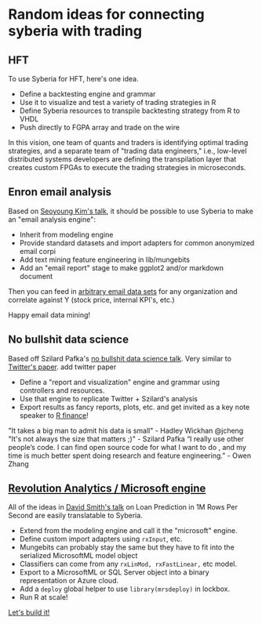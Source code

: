 # Random ideas for connecting syberia with trading

## HFT

To use Syberia for HFT, here's one idea.

* Define a backtesting engine and grammar
* Use it to visualize and test a variety of trading strategies in R
* Define Syberia resources to transpile backtesting strategy from R to VHDL
* Push directly to FGPA array and trade on the wire

In this vision, one team of quants and traders is identifying
optimal trading strategies, and a separate team of "trading data engineers,"
i.e., low-level distributed systems developers are
defining the transpilation layer that creates custom FPGAs
to execute the trading strategies in microseconds.

## Enron email analysis

Based on [Seoyoung Kim's talk](https://github.com/robertzk/rfinance17-notes/blob/master/regtech.md),
it should be possible to use Syberia to make an "email analysis engine":

* Inherit from modeling engine
* Provide standard datasets and import adapters for common anonymized email corpi
* Add text mining feature engineering in lib/mungebits
* Add an "email report" stage to make ggplot2 and/or markdown document

Then you can feed in [arbitrary email data sets](https://www.cs.cmu.edu/~./enron/)
for any organization and correlate against Y (stock price, internal KPI's, etc.)

Happy email data mining!
 
## No bullshit data science

Based off Szilard Pafka's [no bullshit data science talk](https://github.com/robertzk/rfinance17-notes/blob/master/nobullshit.md). Very similar
to [Twitter's paper](http://www.umiacs.umd.edu/~jimmylin/publications/Lin_Kolcz_SIGMOD2012.pdf).
add twitter paper 
* Define a "report and visualization" engine and grammar using controllers and resources.
* Use that engine to replicate Twitter + Szilard's analysis
* Export results as fancy reports, plots, etc. and get invited as a key note speaker to [R finance](http://www.rinfinance.com/)!

"It takes a big man to admit his data is small" - Hadley Wickhan @jcheng
"It's not always the size that matters ;)" - Szilard Pafka
“I really use other people’s code. I can find open source code for what I want to do , and my time is much better spent doing research and feature engineering.” - Owen Zhang

## [Revolution Analytics / Microsoft engine](https://github.com/robertzk/rfinance17-notes/blob/master/loanprediction.md)

All of the ideas in [David Smith's talk](https://github.com/robertzk/rfinance17-notes/blob/master/loanprediction.md) on Loan Prediction in 1M Rows Per Second are easily translatable to Syberia.

* Extend from the modeling engine and call it the "microsoft" engine.
* Define custom import adapters using `rxInput`, etc.
* Mungebits can probably stay the same but they have to fit into the serialized MicrosoftML model object
* Classifiers can come from any `rxLinMod, rxFastLinear,` etc model. 
* Export to a MicrosoftML or SQL Server object into a binary representation or Azure cloud.
* Add a `deploy` global helper to use `library(mrsdeploy)` in lockbox.
* Run R at scale!

[Let's build it!](https://github.com/robertzk/MicrosoftR)
